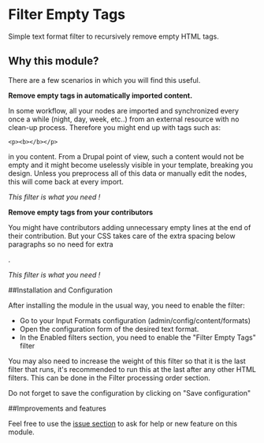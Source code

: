 # Filter Empty Tags

Simple text format filter to recursively remove empty HTML tags.

## Why this module?

There are a few scenarios in which you will find this useful.

**Remove empty tags in automatically imported content.**

In some workflow, all your nodes are imported and synchronized every once a while (night, day, week, etc..) from an external resource with no clean-up process. Therefore you might end up with tags such as:
```
<p><b></b></p>
```
in you content. From a Drupal point of view, such a content would not be empty and it might become uselessly visible in your template, breaking you design. Unless you preprocess all of this data or manually edit the nodes, this will come back at every import.

_This filter is what you need !_

**Remove empty tags from your contributors**

You might have contributors adding unnecessary empty lines at the end of their contribution. But your CSS takes care of the extra spacing below paragraphs so no need for extra <code><p></p></code>.

_This filter is what you need !_

##Installation and Configuration

After installing the module in the usual way, you need to enable the filter:

- Go to your Input Formats configuration (admin/config/content/formats)
- Open the configuration form of the desired text format.
- In the Enabled filters section, you need to enable the "Filter Empty Tags" filter

You may also need to increase the weight of this filter so that it is the last filter that runs, it's recommended to run this at the last after any other HTML filters. This can be done in the Filter processing order section.

Do not forget to save the configuration by clicking on "Save configuration"

##Improvements and features

Feel free to use the [issue section](https://www.drupal.org/project/issues/filter_empty_tags) to ask for help or new feature on this module.

